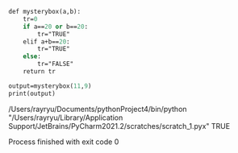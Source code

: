```.p
def mysterybox(a,b):
    tr=0
    if a==20 or b==20:
        tr="TRUE"
    elif a+b==20:
        tr="TRUE"
    else:
        tr="FALSE"
    return tr

output=mysterybox(11,9)
print(output)
```
/Users/rayryu/Documents/pythonProject4/bin/python "/Users/rayryu/Library/Application Support/JetBrains/PyCharm2021.2/scratches/scratch_1.pyx"
TRUE

Process finished with exit code 0
